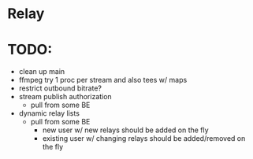 # Relay

# TODO:
  - clean up main
  - ffmpeg try 1 proc per stream and also tees w/ maps
  - restrict outbound bitrate?
  - stream publish authorization
    - pull from some BE
  - dynamic relay lists
    - pull from some BE
      - new user w/ new relays should be added on the fly
      - existing user w/ changing relays should be added/removed on the fly
